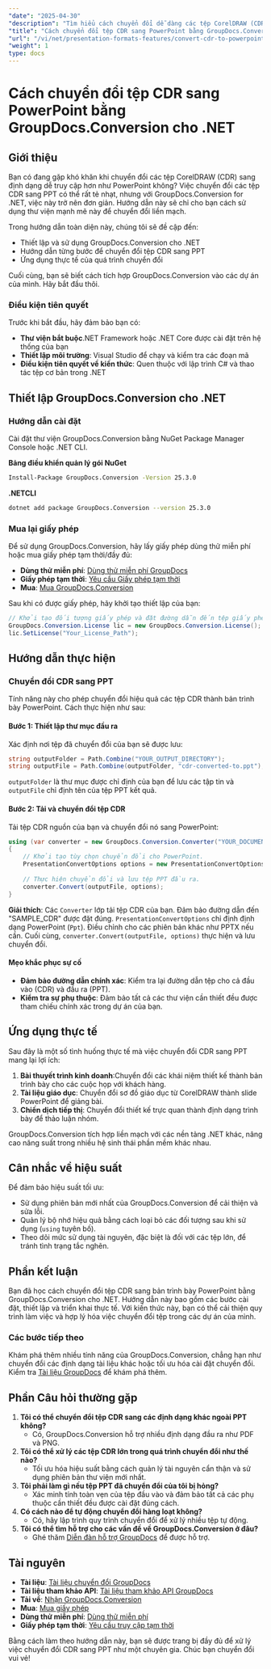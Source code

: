 ```yaml
---
"date": "2025-04-30"
"description": "Tìm hiểu cách chuyển đổi dễ dàng các tệp CorelDRAW (CDR) thành bản trình bày PowerPoint bằng GroupDocs.Conversion for .NET. Làm theo hướng dẫn từng bước của chúng tôi và cải thiện quy trình trình bày của bạn."
"title": "Cách chuyển đổi tệp CDR sang PowerPoint bằng GroupDocs.Conversion cho .NET (Hướng dẫn đầy đủ)"
"url": "/vi/net/presentation-formats-features/convert-cdr-to-powerpoint-groupdocs-conversion-net/"
"weight": 1
type: docs
---
```

# Cách chuyển đổi tệp CDR sang PowerPoint bằng GroupDocs.Conversion cho .NET

## Giới thiệu
Bạn có đang gặp khó khăn khi chuyển đổi các tệp CorelDRAW (CDR) sang định dạng dễ truy cập hơn như PowerPoint không? Việc chuyển đổi các tệp CDR sang PPT có thể rất tẻ nhạt, nhưng với GroupDocs.Conversion for .NET, việc này trở nên đơn giản. Hướng dẫn này sẽ chỉ cho bạn cách sử dụng thư viện mạnh mẽ này để chuyển đổi liền mạch.

Trong hướng dẫn toàn diện này, chúng tôi sẽ đề cập đến:
- Thiết lập và sử dụng GroupDocs.Conversion cho .NET
- Hướng dẫn từng bước để chuyển đổi tệp CDR sang PPT
- Ứng dụng thực tế của quá trình chuyển đổi

Cuối cùng, bạn sẽ biết cách tích hợp GroupDocs.Conversion vào các dự án của mình. Hãy bắt đầu thôi.

### Điều kiện tiên quyết
Trước khi bắt đầu, hãy đảm bảo bạn có:
- **Thư viện bắt buộc**.NET Framework hoặc .NET Core được cài đặt trên hệ thống của bạn
- **Thiết lập môi trường**: Visual Studio để chạy và kiểm tra các đoạn mã
- **Điều kiện tiên quyết về kiến thức**: Quen thuộc với lập trình C# và thao tác tệp cơ bản trong .NET

## Thiết lập GroupDocs.Conversion cho .NET
### Hướng dẫn cài đặt
Cài đặt thư viện GroupDocs.Conversion bằng NuGet Package Manager Console hoặc .NET CLI.

**Bảng điều khiển quản lý gói NuGet**
```bash
Install-Package GroupDocs.Conversion -Version 25.3.0
```

**.NETCLI**
```bash
dotnet add package GroupDocs.Conversion --version 25.3.0
```

### Mua lại giấy phép
Để sử dụng GroupDocs.Conversion, hãy lấy giấy phép dùng thử miễn phí hoặc mua giấy phép tạm thời/đầy đủ:
- **Dùng thử miễn phí**: [Dùng thử miễn phí GroupDocs](https://releases.groupdocs.com/conversion/net/)
- **Giấy phép tạm thời**: [Yêu cầu Giấy phép tạm thời](https://purchase.groupdocs.com/temporary-license/)
- **Mua**: [Mua GroupDocs.Conversion](https://purchase.groupdocs.com/buy)

Sau khi có được giấy phép, hãy khởi tạo thiết lập của bạn:
```csharp
// Khởi tạo đối tượng giấy phép và đặt đường dẫn đến tệp giấy phép.
GroupDocs.Conversion.License lic = new GroupDocs.Conversion.License();
lic.SetLicense("Your_License_Path");
```

## Hướng dẫn thực hiện
### Chuyển đổi CDR sang PPT
Tính năng này cho phép chuyển đổi hiệu quả các tệp CDR thành bản trình bày PowerPoint. Cách thực hiện như sau:

#### Bước 1: Thiết lập thư mục đầu ra
Xác định nơi tệp đã chuyển đổi của bạn sẽ được lưu:
```csharp
string outputFolder = Path.Combine("YOUR_OUTPUT_DIRECTORY");
string outputFile = Path.Combine(outputFolder, "cdr-converted-to.ppt");
```
`outputFolder` là thư mục được chỉ định của bạn để lưu các tập tin và `outputFile` chỉ định tên của tệp PPT kết quả.

#### Bước 2: Tải và chuyển đổi tệp CDR
Tải tệp CDR nguồn của bạn và chuyển đổi nó sang PowerPoint:
```csharp
using (var converter = new GroupDocs.Conversion.Converter("YOUR_DOCUMENT_DIRECTORY/SAMPLE_CDR"))
{
    // Khởi tạo tùy chọn chuyển đổi cho PowerPoint.
    PresentationConvertOptions options = new PresentationConvertOptions { Format = FileTypes.PresentationFileType.Ppt };
    
    // Thực hiện chuyển đổi và lưu tệp PPT đầu ra.
    converter.Convert(outputFile, options);
}
```
**Giải thích**: 
Các `Converter` lớp tải tệp CDR của bạn. Đảm bảo đường dẫn đến "SAMPLE_CDR" được đặt đúng.
`PresentationConvertOptions` chỉ định định dạng PowerPoint (`Ppt`). Điều chỉnh cho các phiên bản khác như PPTX nếu cần.
Cuối cùng, `converter.Convert(outputFile, options)` thực hiện và lưu chuyển đổi.

#### Mẹo khắc phục sự cố
- **Đảm bảo đường dẫn chính xác**: Kiểm tra lại đường dẫn tệp cho cả đầu vào (CDR) và đầu ra (PPT).
- **Kiểm tra sự phụ thuộc**: Đảm bảo tất cả các thư viện cần thiết đều được tham chiếu chính xác trong dự án của bạn.

## Ứng dụng thực tế
Sau đây là một số tình huống thực tế mà việc chuyển đổi CDR sang PPT mang lại lợi ích:
1. **Bài thuyết trình kinh doanh**:Chuyển đổi các khái niệm thiết kế thành bản trình bày cho các cuộc họp với khách hàng.
2. **Tài liệu giáo dục**: Chuyển đổi sơ đồ giáo dục từ CorelDRAW thành slide PowerPoint để giảng bài.
3. **Chiến dịch tiếp thị**: Chuyển đổi thiết kế trực quan thành định dạng trình bày để thảo luận nhóm.

GroupDocs.Conversion tích hợp liền mạch với các nền tảng .NET khác, nâng cao năng suất trong nhiều hệ sinh thái phần mềm khác nhau.

## Cân nhắc về hiệu suất
Để đảm bảo hiệu suất tối ưu:
- Sử dụng phiên bản mới nhất của GroupDocs.Conversion để cải thiện và sửa lỗi.
- Quản lý bộ nhớ hiệu quả bằng cách loại bỏ các đối tượng sau khi sử dụng (`using` tuyên bố).
- Theo dõi mức sử dụng tài nguyên, đặc biệt là đối với các tệp lớn, để tránh tình trạng tắc nghẽn.

## Phần kết luận
Bạn đã học cách chuyển đổi tệp CDR sang bản trình bày PowerPoint bằng GroupDocs.Conversion cho .NET. Hướng dẫn này bao gồm các bước cài đặt, thiết lập và triển khai thực tế. Với kiến thức này, bạn có thể cải thiện quy trình làm việc và hợp lý hóa việc chuyển đổi tệp trong các dự án của mình.

### Các bước tiếp theo
Khám phá thêm nhiều tính năng của GroupDocs.Conversion, chẳng hạn như chuyển đổi các định dạng tài liệu khác hoặc tối ưu hóa cài đặt chuyển đổi. Kiểm tra [Tài liệu GroupDocs](https://docs.groupdocs.com/conversion/net/) để khám phá thêm.

## Phần Câu hỏi thường gặp
1. **Tôi có thể chuyển đổi tệp CDR sang các định dạng khác ngoài PPT không?**
   - Có, GroupDocs.Conversion hỗ trợ nhiều định dạng đầu ra như PDF và PNG.
2. **Tôi có thể xử lý các tệp CDR lớn trong quá trình chuyển đổi như thế nào?**
   - Tối ưu hóa hiệu suất bằng cách quản lý tài nguyên cẩn thận và sử dụng phiên bản thư viện mới nhất.
3. **Tôi phải làm gì nếu tệp PPT đã chuyển đổi của tôi bị hỏng?**
   - Xác minh tính toàn vẹn của tệp đầu vào và đảm bảo tất cả các phụ thuộc cần thiết đều được cài đặt đúng cách.
4. **Có cách nào để tự động chuyển đổi hàng loạt không?**
   - Có, hãy lập trình quy trình chuyển đổi để xử lý nhiều tệp tự động.
5. **Tôi có thể tìm hỗ trợ cho các vấn đề về GroupDocs.Conversion ở đâu?**
   - Ghé thăm [Diễn đàn hỗ trợ GroupDocs](https://forum.groupdocs.com/c/conversion/10) để được hỗ trợ.

## Tài nguyên
- **Tài liệu**: [Tài liệu chuyển đổi GroupDocs](https://docs.groupdocs.com/conversion/net/)
- **Tài liệu tham khảo API**: [Tài liệu tham khảo API GroupDocs](https://reference.groupdocs.com/conversion/net/)
- **Tải về**: [Nhận GroupDocs.Conversion](https://releases.groupdocs.com/conversion/net/)
- **Mua**: [Mua giấy phép](https://purchase.groupdocs.com/buy)
- **Dùng thử miễn phí**: [Dùng thử miễn phí](https://releases.groupdocs.com/conversion/net/)
- **Giấy phép tạm thời**: [Yêu cầu truy cập tạm thời](https://purchase.groupdocs.com/temporary-license/) 

Bằng cách làm theo hướng dẫn này, bạn sẽ được trang bị đầy đủ để xử lý việc chuyển đổi CDR sang PPT như một chuyên gia. Chúc bạn chuyển đổi vui vẻ!